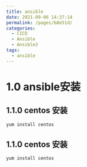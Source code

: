```yaml
---
title: ansible
date: 2021-09-06 14:37:14
permalink: /pages/b8e51d/
categories:
  - CICD
  - Ansible
  - Ansible2
tags:
  - ansible
---
```


# 1.0 ansible安装

## 1.1.0 centos 安装

```bash
yum install centos
```



## 1.1.0 centos 安装

```bash
yum install centos 
```
